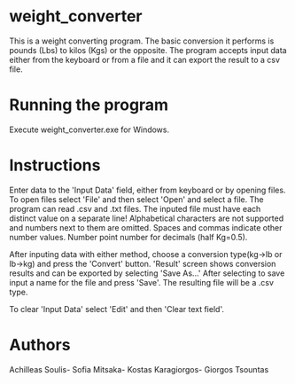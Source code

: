 # weight_converter
 This is a weight converting program. The basic conversion it performs is pounds (Lbs) to kilos (Kgs) or the opposite. The program accepts input data either from the keyboard or from a file and it can export the result to a csv file.

# Running the program
Execute weight_converter.exe for Windows.

# Instructions
Enter data to the 'Input Data' field, either from keyboard or by opening files.
To open files select 'File' and then select 'Open' and select a file.
The program can read .csv and .txt files.
The inputed file must have each distinct value on a separate line!
Alphabetical characters are not supported and numbers next to them are omitted.
Spaces and commas indicate other number values.
Number point number for decimals (half Kg=0.5).

After inputing data with either method, choose a conversion type(kg->lb or lb->kg) and press the 'Convert' button.
'Result' screen shows conversion results and can be exported by selecting 'Save As...'
After selecting to save input a name for the file and press 'Save'. The resulting file will be a .csv type.

To clear 'Input Data' select 'Edit' and then 'Clear text field'.


# Authors
Achilleas Soulis-
Sofia Mitsaka-
Kostas Karagiorgos-
Giorgos Tsountas
